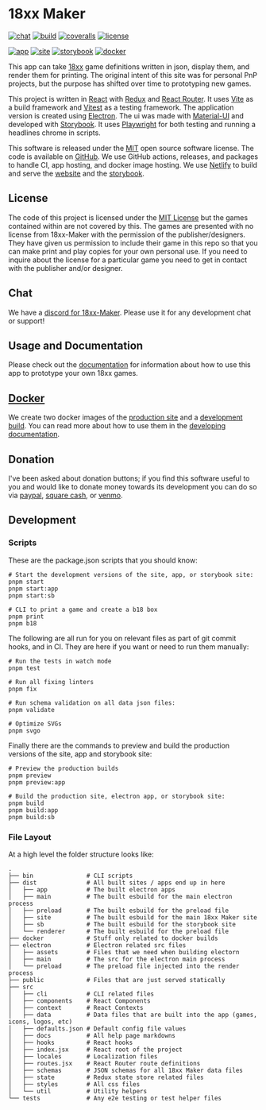 # 18xx Maker

[![chat](https://img.shields.io/discord/1302895372749770752?logo=discord&logoColor=%23fff&color=%235865F2)](https://discord.gg/gcYvAjYYfw)
[![build](https://img.shields.io/github/check-runs/18xx-maker/18xx-maker/main?logo=github&logoColor=%23fff&label=build)](https://github.com/18xx-maker/18xx-maker/actions/workflows/test.yml?query=branch%3Amain)
[![coveralls](https://img.shields.io/coverallsCoverage/github/18xx-maker/18xx-maker?logo=coveralls&logoColor=%23fff)](https://coveralls.io/github/18xx-maker/18xx-maker)
[![license](https://img.shields.io/github/license/18xx-maker/18xx-maker?logo=data%3Aimage%2Fsvg%2Bxml%3Bbase64%2CPHN2ZyB4bWxucz0iaHR0cDovL3d3dy53My5vcmcvMjAwMC9zdmciIHdpZHRoPSIyNCIgaGVpZ2h0PSIyNCIgdmlld0JveD0iMCAwIDI0IDI0IiBmaWxsPSJub25lIiBzdHJva2U9IiNmZmYiIHN0cm9rZS13aWR0aD0iMiIgc3Ryb2tlLWxpbmVjYXA9InJvdW5kIiBzdHJva2UtbGluZWpvaW49InJvdW5kIj48cGF0aCBzdHJva2U9Im5vbmUiIGQ9Ik0wIDBoMjR2MjRIMHoiIGZpbGw9Im5vbmUiLz48cGF0aCBkPSJNNyAyMGwxMCAwIi8%2BPHBhdGggZD0iTTYgNmw2IC0xbDYgMSIvPjxwYXRoIGQ9Ik0xMiAzbDAgMTciLz48cGF0aCBkPSJNOSAxMmwtMyAtNmwtMyA2YTMgMyAwIDAgMCA2IDAiLz48cGF0aCBkPSJNMjEgMTJsLTMgLTZsLTMgNmEzIDMgMCAwIDAgNiAwIi8%2BPC9zdmc%2B&logoColor=%23fff&color=%23750014)](https://github.com/18xx-maker/18xx-maker?tab=MIT-1-ov-file#readme)

[![app](https://img.shields.io/github/v/release/18xx-maker/18xx-maker?include_prereleases&sort=semver&display_name=tag&logo=electron&logoColor=%23fff&label=app&color=%2347848F)](https://github.com/18xx-maker/18xx-maker/releases)
[![site](https://img.shields.io/netlify/725d9a0f-9db9-457c-a8d0-6bf78140020b?logo=netlify&logoColor=%23fff&label=site)](https://18xx-maker.com)
[![storybook](https://img.shields.io/netlify/3ccc6fb4-1994-4479-81ea-8cd0a61c0c21?logo=netlify&logoColor=%23fff&label=storybook)](https://storybook.18xx-maker.com)
[![docker](https://img.shields.io/github/v/release/18xx-maker/18xx-maker?include_prereleases&sort=semver&display_name=tag&logo=docker&logoColor=%23fff&label=docker&color=%232496ED)](https://github.com/orgs/18xx-maker/packages?ecosystem=container)

This app can take [18xx](https://en.wikipedia.org/wiki/18XX) game definitions
written in json, display them, and render them for printing. The original intent
of this site was for personal PnP projects, but the purpose has shifted over
time to prototyping new games.

This project is written in [React](https://react.dev/) with
[Redux](https://redux.js.org/) and [React Router](https://reactrouter.com/). It
uses [Vite](https://vite.dev/) as a build framework and
[Vitest](https://vitest.dev/) as a testing framework. The application version is
created using [Electron](https://www.electronjs.org/). The ui was made with
[Material-UI](https://mui.com/material-ui/) and developed with
[Storybook](https://storybook.js.org/). It uses
[Playwright](https://playwright.dev/) for both testing and running a headlines
chrome in scripts.

This software is released under the
[MIT](https://github.com/18xx-maker/18xx-maker?tab=MIT-1-ov-file#readme) open
source software license. The code is available on
[GitHub](https://github.com). We use GitHub actions, releases, and packages to
handle CI, app hosting, and docker image hosting. We use
[Netlify](https://netlify.com) to build and serve the
[website](https://18xx-maker.com) and the
[storybook](https://storybook.18xx-maker.com).

## License

The code of this project is licensed under the [MIT
License](https://github.com/18xx-maker/18xx-maker/blob/main/LICENSE) but the
games contained within are not covered by this. The games are presented with no
license from 18xx-Maker with the permission of the publisher/designers. They
have given us permission to include their game in this repo so that you can make
print and play copies for your own personal use. If you need to inquire about
the license for a particular game you need to get in contact with the publisher
and/or designer.

## Chat

We have a [discord for 18xx-Maker](https://discord.gg/gcYvAjYYfw). Please use it
for any development chat or support!

## Usage and Documentation

Please check out the [documentation](https://18xx-maker.com/docs/) for
information about how to use this app to prototype your own 18xx games.

## [Docker](https://github.com/orgs/18xx-maker/packages?ecosystem=container)

We create two docker images of the [production
site](https://github.com/18xx-maker/18xx-maker/pkgs/container/site) and a
[development
build](https://github.com/18xx-maker/18xx-maker/pkgs/container/develop). You can
read more about how to use them in the [developing
documentation](https://18xx-maker.com/docs/developing).

## Donation

I've been asked about donation buttons; if you find this software useful to you
and would like to donate money towards its development you can do so via
[paypal](https://paypal.me/kelsin), [square cash](https://cash.me/$kelsin), or
[venmo](https://account.venmo.com/u/kelsin13).

## Development

### Scripts

These are the package.json scripts that you should know:

```shell
# Start the development versions of the site, app, or storybook site:
pnpm start
pnpm start:app
pnpm start:sb

# CLI to print a game and create a b18 box
pnpm print
pnpm b18
```

The following are all run for you on relevant files as part of git commit hooks,
and in CI. They are here if you want or need to run them manually:

```shell
# Run the tests in watch mode
pnpm test

# Run all fixing linters
pnpm fix

# Run schema validation on all data json files:
pnpm validate

# Optimize SVGs
pnpm svgo
```

Finally there are the commands to preview and build the production versions of
the site, app and storybook site:

```shell
# Preview the production builds
pnpm preview
pnpm preview:app

# Build the production site, electron app, or storybook site:
pnpm build
pnpm build:app
pnpm build:sb
```

### File Layout

At a high level the folder structure looks like:

```shell
.
├── bin               # CLI scripts
├── dist              # All built sites / apps end up in here
│   ├── app           # The built electron apps
│   ├── main          # The built esbuild for the main electron process
│   ├── preload       # The built esbuild for the preload file
│   ├── site          # The built esbuild for the main 18xx Maker site
│   ├── sb            # The built esbuild for the storybook site
│   └── renderer      # The built esbuild for the preload file
├── docker            # Stuff only related to docker builds
├── electron          # Electron related src files
│   ├── assets        # Files that we need when building electorn
│   ├── main          # The src for the electron main process
│   └── preload       # The preload file injected into the render process
├── public            # Files that are just served statically
├── src
│   ├── cli           # CLI related files
│   ├── components    # React Components
│   ├── context       # React Contexts
│   ├── data          # Data files that are built into the app (games, icons, logos, etc)
│   ├── defaults.json # Default config file values
│   ├── docs          # All help page markdowns
│   ├── hooks         # React hooks
│   ├── index.jsx     # React root of the project
│   ├── locales       # Localization files
│   ├── routes.jsx    # React Router route definitions
│   ├── schemas       # JSON schemas for all 18xx Maker data files
│   ├── state         # Redux state store related files
│   ├── styles        # All css files
│   └── util          # Utility helpers
└── tests             # Any e2e testing or test helper files
```
